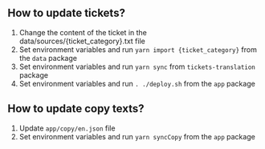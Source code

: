 ## How to update tickets?

1. Change the content of the ticket in the data/sources/{ticket_category}.txt file
2. Set environment variables and run `yarn import {ticket_category}` from the `data` package
3. Set environment variables and run `yarn sync` from `tickets-translation` package
4. Set environment variables and run `. ./deploy.sh` from the `app` package

## How to update copy texts?

1. Update `app/copy/en.json` file
2. Set environment variables and run `yarn syncCopy` from the `app` package
